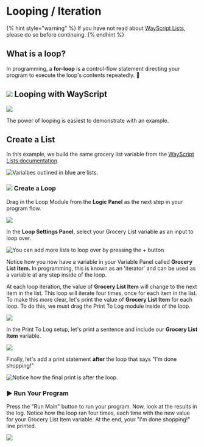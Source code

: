 # Looping / Iteration

{% hint style="warning" %}
If you have not read about [WayScript Lists](variables.md#lists), please do so before continuing.
{% endhint %}

## What is a loop?

In programming, a **for-loop** is a control-flow statement directing your program to execute the loop's contents repeatedly. 🔁 

## ![](../.gitbook/assets/super%20%281%29.png) Looping with WayScript

![](../.gitbook/assets/loop_1.png)

The power of looping is easiest to demonstrate with an example.

## Create a List

In this example, we build the same grocery list variable from the [WayScript Lists documentation](variables.md#lists). 

![Varialbes outlined in blue are lists.](../.gitbook/assets/loop_2.png)

### ![](../.gitbook/assets/loop.png) Create a Loop

Drag in the Loop Module from the **Logic Panel** as the next step in your program flow. 

![](../.gitbook/assets/loop_3.png)

In the **Loop Settings Panel**, select your Grocery List variable as an input to loop over. 

![You can add more lists to loop over by pressing the + button](../.gitbook/assets/loop_4.png)

Notice how you now have a variable in your Variable Panel called **Grocery List Item.** In programming, this is known as an 'iterator' and can be used as a variable at any step inside of the loop. 

At each loop iteration, the value of **Grocery List Item** will change to the next item in the list. This loop will iterate four times, once for each item in the list. To make this more clear, let's print the value of **Grocery List Item** for each loop. To do this, we must drag the Print To Log module inside of the loop.

![](../.gitbook/assets/loop_5.png)

In the Print To Log setup, let's print a sentence and include our **Grocery List Item** variable.

![](../.gitbook/assets/loop_6.png)

Finally, let's add a print statement **after** the loop that says "I'm done shopping!"

![Notice how the final print is after the loop.](../.gitbook/assets/loop_7.png)

### ▶ Run Your Program

Press the "Run Main" button to run your program. Now, look at the results in the log. Notice how the loop ran four times, each time with the new value for your Grocery List Item variable. At the end, your "I'm done shopping!" line printed. 

![](../.gitbook/assets/loop_8.png)

